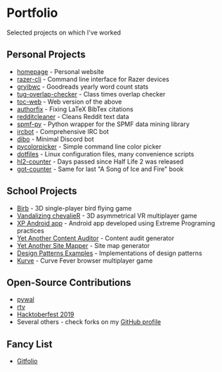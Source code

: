 # Portfolio
Selected projects on which I've worked

## Personal Projects
- [homepage](https://github.com/LoLei/lolei.github.io) - Personal website
- [razer-cli](https://github.com/LoLei/razer-cli) - Command line interface for Razer devices
- [gryibwc](https://github.com/LoLei/gryibwc) - Goodreads yearly word count stats
- [tug-overlap-checker](https://github.com/LoLei/tug-overlap-checker) - Class times overlap checker
- [toc-web](https://github.com/LoLei/toc-web) - Web version of the above
- [authorfix](https://github.com/LoLei/authorfix) - Fixing LaTeX BibTex citations
- [redditcleaner](https://github.com/LoLei/redditcleaner) - Cleans Reddit text data
- [spmf-py](https://github.com/LoLei/spmf-py) - Python wrapper for the SPMF data mining library
- [ircbot](https://github.com/LoLei/ircbot) - Comprehensive IRC bot
- [dibo](https://github.com/LoLei/dibo) - Minimal Discord bot
- [pycolorpicker](https://github.com/LoLei/pycolorpicker) - Simple command line color picker
- [dotfiles](https://github.com/LoLei/dotfiles) - Linux configuration files, many convenience scripts
- [hl2-counter](https://github.com/LoLei/hl2-counter) - Days passed since Half Life 2 was released
- [got-counter](https://github.com/LoLei/got-counter) - Same for last "A Song of Ice and Fire" book

## School Projects
- [Birb](https://tulsd.itch.io/birb) - 3D single-player bird flying game
- [Vandalizing chevalieR](https://tulsd.itch.io/gdd2) - 3D asymmetrical VR multiplayer game
- [XP Android app](https://github.com/LoLei/sw-ss16) - Android app developed using Extreme Programing practices
- [Yet Another Content Auditor](https://github.com/LoLei/YACA) - Content audit generator
- [Yet Another Site Mapper](https://github.com/LoLei/YASM) - Site map generator
- [Design Patterns Examples](https://github.com/LoLei/design-patterns-examples) - Implementations of design patterns
- [Kurve](https://github.com/tulsd/kurve) - Curve Fever browser multiplayer game

## Open-Source Contributions
- [pywal](https://github.com/dylanaraps/pywal)
- [rtv](https://github.com/michael-lazar/rtv)
- [Hacktoberfest 2019](https://hacktoberfest.digitalocean.com)
- Several others - check forks on my [GitHub profile](https://github.com/LoLei)

## Fancy List
- [Gitfolio](https://lolei.github.io/portfolio/gitfolio/)

